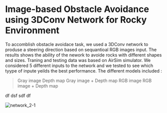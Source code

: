 # Image-based Obstacle Avoidance using 3DConv Network for Rocky Environment
To accomblish obstacle avoidace task, we used a 3DConv network to produse a steering direction based on sequantioal RGB images input. The results shows the ability of the nework to avoide rocks with different shapes and sizes. Traning and testing data was based on AirSim simulator. We considered 5 different inputs to the network and we tested to see which tyype of inpute yeilds the best performance. The different models included :
> Gray image
> Depth map
> Gray image + Depth map
> RGB image
> RGB image + Depth map
<list>
  df
  dsf
  sdf
  df
  


![network_2-1](https://user-images.githubusercontent.com/118448679/202459200-632b3990-b23f-4bde-acb4-276aed4a642f.png)
